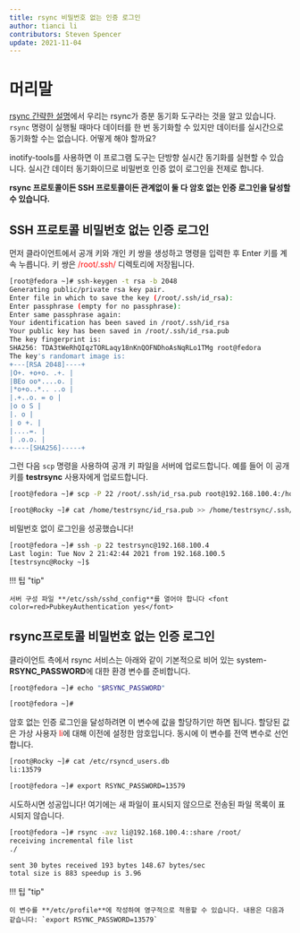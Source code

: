 ```yaml
---
title: rsync 비밀번호 없는 인증 로그인
author: tianci li
contributors: Steven Spencer
update: 2021-11-04
---
```


# 머리말

[rsync 간략한 설명](01_rsync_overview.md)에서 우리는 rsync가 증분 동기화 도구라는 것을 알고 있습니다. `rsync` 명령이 실행될 때마다 데이터를 한 번 동기화할 수 있지만 데이터를 실시간으로 동기화할 수는 없습니다. 어떻게 해야 할까요?

inotify-tools를 사용하면 이 프로그램 도구는 단방향 실시간 동기화를 실현할 수 있습니다. 실시간 데이터 동기화이므로 비밀번호 인증 없이 로그인을 전제로 합니다.

**rsync 프로토콜이든 SSH 프로토콜이든 관계없이 둘 다 암호 없는 인증 로그인을 달성할 수 있습니다.**

## SSH 프로토콜 비밀번호 없는 인증 로그인

먼저 클라이언트에서 공개 키와 개인 키 쌍을 생성하고 명령을 입력한 후 Enter 키를 계속 누릅니다. 키 쌍은 <font color=red>/root/.ssh/</font> 디렉토리에 저장됩니다.

```bash
[root@fedora ~]# ssh-keygen -t rsa -b 2048
Generating public/private rsa key pair.
Enter file in which to save the key (/root/.ssh/id_rsa):
Enter passphrase (empty for no passphrase):
Enter same passphrase again:
Your identification has been saved in /root/.ssh/id_rsa
Your public key has been saved in /root/.ssh/id_rsa.pub
The key fingerprint is:
SHA256: TDA3tWeRhQIqzTORLaqy18nKnQOFNDhoAsNqRLo1TMg root@fedora
The key's randomart image is:
+---[RSA 2048]----+
|O+. +o+o. .+. |
|BEo oo*....o. |
|*o+o..*.. ..o |
|.+..o. = o |
|o o S |
|. o |
| o +. |
|....=. |
| .o.o. |
+----[SHA256]-----+
```

그런 다음 `scp` 명령을 사용하여 공개 키 파일을 서버에 업로드합니다. 예를 들어 이 공개 키를 **testrsync** 사용자에게 업로드합니다.

```bash
[root@fedora ~]# scp -P 22 /root/.ssh/id_rsa.pub root@192.168.100.4:/home/testrsync/
```

```bash
[root@Rocky ~]# cat /home/testrsync/id_rsa.pub >> /home/testrsync/.ssh/authorized_keys
```

비밀번호 없이 로그인을 성공했습니다!

```bash
[root@fedora ~]# ssh -p 22 testrsync@192.168.100.4
Last login: Tue Nov 2 21:42:44 2021 from 192.168.100.5
[testrsync@Rocky ~]$
```

!!! 팁 "tip"

    서버 구성 파일 **/etc/ssh/sshd_config**를 열어야 합니다 <font color=red>PubkeyAuthentication yes</font>

## rsync프로토콜 비밀번호 없는 인증 로그인

클라이언트 측에서 rsync 서비스는 아래와 같이 기본적으로 비어 있는 system-**RSYNC_PASSWORD**에 대한 환경 변수를 준비합니다.

```bash
[root@fedora ~]# echo "$RSYNC_PASSWORD"

[root@fedora ~]#
```

암호 없는 인증 로그인을 달성하려면 이 변수에 값을 할당하기만 하면 됩니다. 할당된 값은 가상 사용자 <font color=red>li</font>에 대해 이전에 설정한 암호입니다. 동시에 이 변수를 전역 변수로 선언합니다.

```bash
[root@Rocky ~]# cat /etc/rsyncd_users.db
li:13579
```

```bash
[root@fedora ~]# export RSYNC_PASSWORD=13579
```

시도하시면 성공입니다! 여기에는 새 파일이 표시되지 않으므로 전송된 파일 목록이 표시되지 않습니다.

```bash
[root@fedora ~]# rsync -avz li@192.168.100.4::share /root/
receiving incremental file list
./

sent 30 bytes received 193 bytes 148.67 bytes/sec
total size is 883 speedup is 3.96
```

!!! 팁 "tip"

    이 변수를 **/etc/profile**에 작성하여 영구적으로 적용할 수 있습니다. 내용은 다음과 같습니다: `export RSYNC_PASSWORD=13579`
